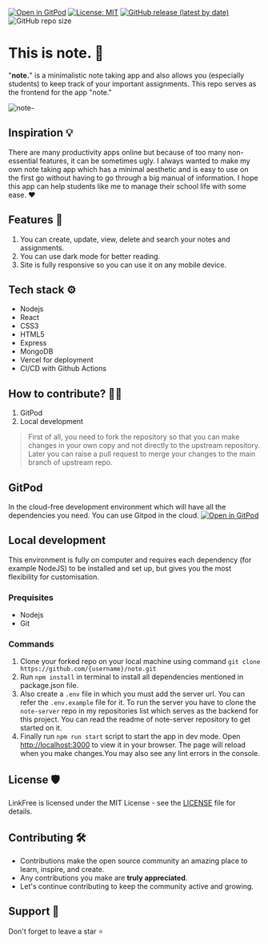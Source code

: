 [![Open in GitPod](https://img.shields.io/badge/Gitpod-Ready--to--Code-blue?logo=gitpod)](https://gitpod.io/#https://github.com/Ananya2001-an/note)
[![License: MIT](https://img.shields.io/badge/License-MIT-yellow.svg)](https://opensource.org/licenses/MIT) 
[![GitHub release (latest by date)](https://img.shields.io/github/v/release/Ananya2001-an/note)](https://github.com/Ananya2001-an/note/releases)
![GitHub repo size](https://img.shields.io/github/repo-size/Ananya2001-an/note)

# This is note. 📝

"**note.**" is a minimalistic note taking app and also allows you (especially students) to keep track of your important assignments. This repo serves as the frontend for the app "note."

![note-](https://user-images.githubusercontent.com/55504616/218420244-1b1fa815-8074-44b9-b27c-40b38a034716.png)

## Inspiration 💡
There are many productivity apps online but because of too many non-essential features, it can be sometimes ugly. I always wanted to make my own note taking app which has a minimal aesthetic and is easy to use on the first go without having to go through a big manual of information. I hope this app can help students like me to manage their school life with some ease. ♥ 

## Features 👀
1. You can create, update, view, delete and search your notes and assignments.
2. You can use dark mode for better reading.
3. Site is fully responsive so you can use it on any mobile device.

## Tech stack ⚙
- Nodejs
- React
- CSS3
- HTML5
- Express
- MongoDB
- Vercel for deployment
- CI/CD with Github Actions

## How to contribute? 👩‍💻
1. GitPod
2. Local development

> First of all, you need to fork the repository so that you can make changes in your own copy and not directly to the upstream repository. Later you can raise a pull request to merge your changes to the main branch of upstream repo. 

## GitPod
In the cloud-free development environment which will have all the dependencies you need. You can use Gitpod in the cloud. [![Open in GitPod](https://img.shields.io/badge/Gitpod-Ready--to--Code-blue?logo=gitpod)](https://gitpod.io/#https://github.com/Ananya2001-an/note)

## Local development
This environment is fully on computer and requires each dependency (for example NodeJS) to be installed and set up, but gives you the most flexibility for customisation.

### Prequisites
- Nodejs
- Git

### Commands
1. Clone your forked repo on your local machine using command `git clone https://github.com/{username}/note.git`
2. Run `npm install` in terminal to install all dependencies mentioned in package.json file.
3. Also create a `.env` file in which you must add the server url. You can refer the `.env.example` file for it. To run the server you have to clone the `note-server` repo in my repositories list which serves as the backend for this project. You can read the readme of note-server repository to get started on it.
4. Finally run `npm run start` script to start the app in dev mode. Open [http://localhost:3000](http://localhost:3000) to view it in your browser.
The page will reload when you make changes.You may also see any lint errors in the console.

## License 🛡
LinkFree is licensed under the MIT License - see the [LICENSE](LICENSE) file for details.

## Contributing 🛠
- Contributions make the open source community an amazing place to learn, inspire, and create.
- Any contributions you make are **truly appreciated**.
- Let's continue contributing to keep the community active and growing.

## Support 🙏 
Don't forget to leave a star ⭐️


